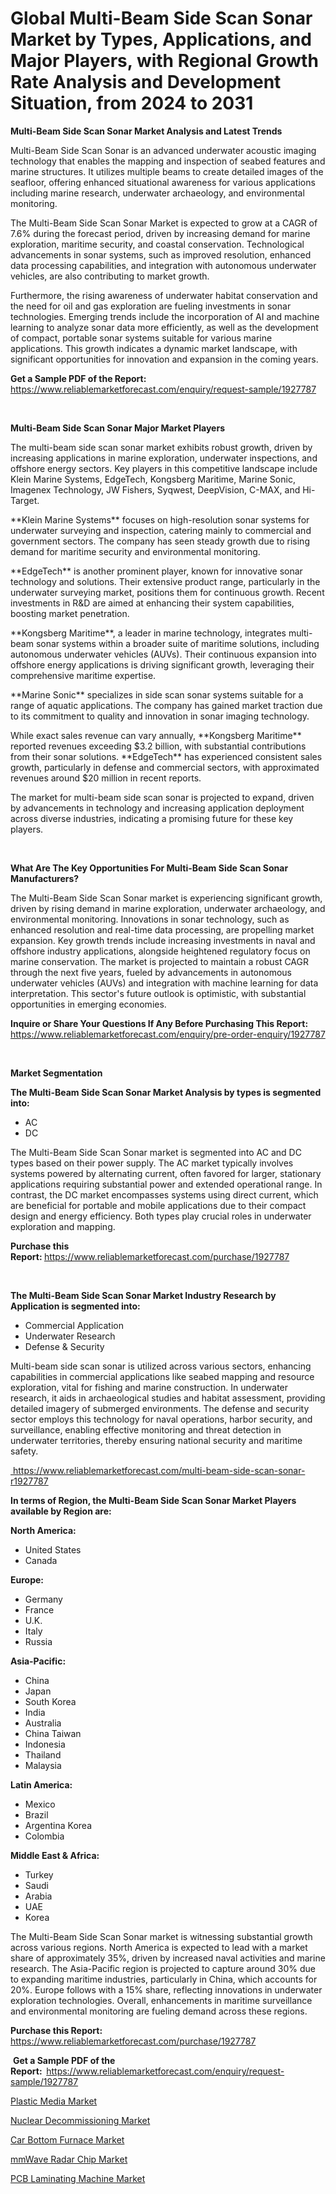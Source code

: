 <p><h1>Global Multi-Beam Side Scan Sonar Market by Types, Applications, and Major Players, with Regional Growth Rate Analysis and Development Situation, from 2024 to 2031</h1></p><p><strong>Multi-Beam Side Scan Sonar Market Analysis and Latest Trends</strong></p>
<p><p>Multi-Beam Side Scan Sonar is an advanced underwater acoustic imaging technology that enables the mapping and inspection of seabed features and marine structures. It utilizes multiple beams to create detailed images of the seafloor, offering enhanced situational awareness for various applications including marine research, underwater archaeology, and environmental monitoring. </p><p>The Multi-Beam Side Scan Sonar Market is expected to grow at a CAGR of 7.6% during the forecast period, driven by increasing demand for marine exploration, maritime security, and coastal conservation. Technological advancements in sonar systems, such as improved resolution, enhanced data processing capabilities, and integration with autonomous underwater vehicles, are also contributing to market growth. </p><p>Furthermore, the rising awareness of underwater habitat conservation and the need for oil and gas exploration are fueling investments in sonar technologies. Emerging trends include the incorporation of AI and machine learning to analyze sonar data more efficiently, as well as the development of compact, portable sonar systems suitable for various marine applications. This growth indicates a dynamic market landscape, with significant opportunities for innovation and expansion in the coming years.</p></p>
<p><strong>Get a Sample PDF of the Report:&nbsp;</strong> <a href="https://www.reliablemarketforecast.com/enquiry/request-sample/1927787?utm_campaign=1134&utm_medium=2&utm_source=Github&utm_content=ia&utm_term=25102024&utm_id=multi-beam-side-scan-sonar">https://www.reliablemarketforecast.com/enquiry/request-sample/1927787</a></p>
<p>&nbsp;</p>
<p><strong>Multi-Beam Side Scan Sonar Major Market Players</strong></p>
<p><p>The multi-beam side scan sonar market exhibits robust growth, driven by increasing applications in marine exploration, underwater inspections, and offshore energy sectors. Key players in this competitive landscape include Klein Marine Systems, EdgeTech, Kongsberg Maritime, Marine Sonic, Imagenex Technology, JW Fishers, Syqwest, DeepVision, C-MAX, and Hi-Target.</p><p>**Klein Marine Systems** focuses on high-resolution sonar systems for underwater surveying and inspection, catering mainly to commercial and government sectors. The company has seen steady growth due to rising demand for maritime security and environmental monitoring.</p><p>**EdgeTech** is another prominent player, known for innovative sonar technology and solutions. Their extensive product range, particularly in the underwater surveying market, positions them for continuous growth. Recent investments in R&D are aimed at enhancing their system capabilities, boosting market penetration.</p><p>**Kongsberg Maritime**, a leader in marine technology, integrates multi-beam sonar systems within a broader suite of maritime solutions, including autonomous underwater vehicles (AUVs). Their continuous expansion into offshore energy applications is driving significant growth, leveraging their comprehensive maritime expertise.</p><p>**Marine Sonic** specializes in side scan sonar systems suitable for a range of aquatic applications. The company has gained market traction due to its commitment to quality and innovation in sonar imaging technology.</p><p>While exact sales revenue can vary annually, **Kongsberg Maritime** reported revenues exceeding $3.2 billion, with substantial contributions from their sonar solutions. **EdgeTech** has experienced consistent sales growth, particularly in defense and commercial sectors, with approximated revenues around $20 million in recent reports.</p><p>The market for multi-beam side scan sonar is projected to expand, driven by advancements in technology and increasing application deployment across diverse industries, indicating a promising future for these key players.</p></p>
<p>&nbsp;</p>
<p><strong>What Are The Key Opportunities For Multi-Beam Side Scan Sonar Manufacturers?</strong></p>
<p><p>The Multi-Beam Side Scan Sonar market is experiencing significant growth, driven by rising demand in marine exploration, underwater archaeology, and environmental monitoring. Innovations in sonar technology, such as enhanced resolution and real-time data processing, are propelling market expansion. Key growth trends include increasing investments in naval and offshore industry applications, alongside heightened regulatory focus on marine conservation. The market is projected to maintain a robust CAGR through the next five years, fueled by advancements in autonomous underwater vehicles (AUVs) and integration with machine learning for data interpretation. This sector's future outlook is optimistic, with substantial opportunities in emerging economies.</p></p>
<p><strong>Inquire or Share Your Questions If Any Before Purchasing This Report:</strong> <a href="https://www.reliablemarketforecast.com/enquiry/pre-order-enquiry/1927787?utm_campaign=1134&utm_medium=2&utm_source=Github&utm_content=ia&utm_term=25102024&utm_id=multi-beam-side-scan-sonar">https://www.reliablemarketforecast.com/enquiry/pre-order-enquiry/1927787</a></p>
<p>&nbsp;</p>
<p><strong>Market Segmentation</strong></p>
<p><strong>The Multi-Beam Side Scan Sonar Market Analysis by types is segmented into:</strong></p>
<p><ul><li>AC</li><li>DC</li></ul></p>
<p><p>The Multi-Beam Side Scan Sonar market is segmented into AC and DC types based on their power supply. The AC market typically involves systems powered by alternating current, often favored for larger, stationary applications requiring substantial power and extended operational range. In contrast, the DC market encompasses systems using direct current, which are beneficial for portable and mobile applications due to their compact design and energy efficiency. Both types play crucial roles in underwater exploration and mapping.</p></p>
<p><strong>Purchase this Report:&nbsp;</strong><a href="https://www.reliablemarketforecast.com/purchase/1927787?utm_campaign=1134&utm_medium=2&utm_source=Github&utm_content=ia&utm_term=25102024&utm_id=multi-beam-side-scan-sonar">https://www.reliablemarketforecast.com/purchase/1927787</a></p>
<p>&nbsp;</p>
<p><strong>The Multi-Beam Side Scan Sonar Market Industry Research by Application is segmented into:</strong></p>
<p><ul><li>Commercial Application</li><li>Underwater Research</li><li>Defense & Security</li></ul></p>
<p><p>Multi-beam side scan sonar is utilized across various sectors, enhancing capabilities in commercial applications like seabed mapping and resource exploration, vital for fishing and marine construction. In underwater research, it aids in archaeological studies and habitat assessment, providing detailed imagery of submerged environments. The defense and security sector employs this technology for naval operations, harbor security, and surveillance, enabling effective monitoring and threat detection in underwater territories, thereby ensuring national security and maritime safety.</p></p>
<p><a href="https://www.reliablemarketforecast.com/multi-beam-side-scan-sonar-r1927787?utm_campaign=1134&utm_medium=2&utm_source=Github&utm_content=ia&utm_term=25102024&utm_id=multi-beam-side-scan-sonar">&nbsp;https://www.reliablemarketforecast.com/multi-beam-side-scan-sonar-r1927787</a></p>
<p><strong>In terms of Region, the Multi-Beam Side Scan Sonar Market Players available by Region are:</strong></p>
<p>
    <p> <strong> North America: </strong>
        <ul>
            <li>United States</li>
            <li>Canada</li>
        </ul>
        </p> 
    <p> <strong> Europe: </strong>
        <ul>
            <li>Germany</li>
            <li>France</li>
            <li>U.K.</li>
            <li>Italy</li>
            <li>Russia</li>
        </ul>
        </p> 
    <p> <strong> Asia-Pacific: </strong>
        <ul>
            <li>China</li>
            <li>Japan</li>
            <li>South Korea</li>
            <li>India</li>
            <li>Australia</li>
            <li>China Taiwan</li>
            <li>Indonesia</li>
            <li>Thailand</li>
            <li>Malaysia</li>
        </ul>
        </p> 
    <p> <strong> Latin America: </strong>
        <ul>
            <li>Mexico</li>
            <li>Brazil</li>
            <li>Argentina Korea</li>
            <li>Colombia</li>
        </ul>
        </p> 
    <p> <strong> Middle East & Africa: </strong>
        <ul>
            <li>Turkey</li>
            <li>Saudi</li>
            <li>Arabia</li>
            <li>UAE</li>
            <li>Korea</li>
        </ul>
    </p>
    </p>
<p><p>The Multi-Beam Side Scan Sonar market is witnessing substantial growth across various regions. North America is expected to lead with a market share of approximately 35%, driven by increased naval activities and marine research. The Asia-Pacific region is projected to capture around 30% due to expanding maritime industries, particularly in China, which accounts for 20%. Europe follows with a 15% share, reflecting innovations in underwater exploration technologies. Overall, enhancements in maritime surveillance and environmental monitoring are fueling demand across these regions.</p></p>
<p><strong>Purchase this Report: </strong><a href="https://www.reliablemarketforecast.com/purchase/1927787?utm_campaign=1134&utm_medium=2&utm_source=Github&utm_content=ia&utm_term=25102024&utm_id=multi-beam-side-scan-sonar">https://www.reliablemarketforecast.com/purchase/1927787</a></p>
<p>&nbsp;<strong>Get a Sample PDF of the Report:&nbsp;&nbsp;</strong><a href="https://www.reliablemarketforecast.com/enquiry/request-sample/1927787?utm_campaign=1134&utm_medium=2&utm_source=Github&utm_content=ia&utm_term=25102024&utm_id=multi-beam-side-scan-sonar">https://www.reliablemarketforecast.com/enquiry/request-sample/1927787</a></p>
<p><strong></strong></p>
<p><p><a href="https://github.com/malika4dt4reta/Market-Research-Report-List-1/blob/main/plastic-media-market.md?utm_campaign=1134&utm_medium=2&utm_source=Github&utm_content=ia&utm_term=25102024&utm_id=multi-beam-side-scan-sonar">Plastic Media Market</a></p><p><a href="https://issuu.com/reportprime-2/docs/nuclear-decommissioning-market-size_103d5dfc3183f7?utm_campaign=1134&utm_medium=2&utm_source=Github&utm_content=ia&utm_term=25102024&utm_id=multi-beam-side-scan-sonar">Nuclear Decommissioning Market</a></p><p><a href="https://github.com/karolinec5dqui/Market-Research-Report-List-1/blob/main/car-bottom-furnace-market.md?utm_campaign=1134&utm_medium=2&utm_source=Github&utm_content=ia&utm_term=25102024&utm_id=multi-beam-side-scan-sonar">Car Bottom Furnace Market</a></p><p><a href="https://www.linkedin.com/pulse/mmwave-radar-chip-market-global-share-ranking-overall-sales-uozoe?utm_campaign=1134&utm_medium=2&utm_source=Github&utm_content=ia&utm_term=25102024&utm_id=multi-beam-side-scan-sonar">mmWave Radar Chip Market</a></p><p><a href="https://www.linkedin.com/pulse/pcb-laminating-machine-market-essentials-key-players-iv1yc?utm_campaign=1134&utm_medium=2&utm_source=Github&utm_content=ia&utm_term=25102024&utm_id=multi-beam-side-scan-sonar">PCB Laminating Machine Market</a></p></p>